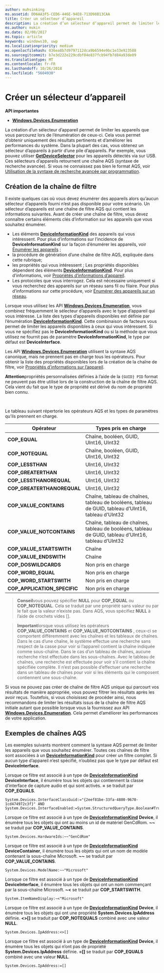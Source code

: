 ```yaml
---
author: muhsinking
ms.assetid: D06AA3F5-CED6-446E-94E8-713D98B13CAA
title: Créer un sélecteur d’appareil
description: La création d’un sélecteur d’appareil permet de limiter les appareils que vous parcourez lors de l’énumération de ceux-ci.
ms.author: mukin
ms.date: 02/08/2017
ms.topic: article
keywords: windows10, uwp
ms.localizationpriority: medium
ms.openlocfilehash: 036ea8b7d9797112dca9b6594e9bc1e33e923588
ms.sourcegitcommit: b7e3d222e229cdbf04e837fcb94fb7d84a93de09
ms.translationtype: MT
ms.contentlocale: fr-FR
ms.lasthandoff: 10/26/2018
ms.locfileid: "5604930"
---
```

# <a name="build-a-device-selector"></a>Créer un sélecteur d’appareil



**API importantes**

- [**Windows.Devices.Enumeration**](https://docs.microsoft.com/en-us/uwp/api/Windows.Devices.Enumeration)

La création d’un sélecteur d’appareil permet de limiter les appareils que vous parcourez lors de l’énumération de ceux-ci. Cela vous permet d’obtenir uniquement des résultats pertinents et d’améliorer les performances du système. Dans la plupart des cas, vous obtenez un sélecteur d’appareils à partir d’une pile d’appareils. Par exemple, vous pouvez utiliser [**GetDeviceSelector**](https://msdn.microsoft.com/library/windows/apps/Dn264015) pour les appareils détectés via sur USB. Ces sélecteurs d’appareils retournent une chaîne AQS (syntaxe de recherche avancée). Si vous ne connaissez pas bien le format AQS, voir [Utilisation de la syntaxe de recherche avancée par programmation](https://msdn.microsoft.com/library/windows/desktop/Bb266512).

## <a name="building-the-filter-string"></a>Création de la chaîne de filtre

Il existe quelques cas où vous devez énumérer des appareils alors qu’aucun sélecteur d’appareils fourni n’est pas disponible pour votre scénario. Un sélecteur d’appareils est une chaîne de filtre AQS qui contient les informations suivantes. Avant de créer une chaîne de filtre, vous devez connaître certains éléments clés d’information sur les appareils que vous souhaitez énumérer.

-   Les éléments [**DeviceInformationKind**](https://msdn.microsoft.com/library/windows/apps/Dn948991) des appareils qui vous intéressent. Pour plus d’informations sur l’incidence de **DeviceInformationKind** sur la façon d’énumérer les appareils, voir [Énumérer les appareils](enumerate-devices.md) ;
-   la procédure de génération d’une chaîne de filtre AQS, expliquée dans cette rubrique;
-   les propriétés qui vous intéressent ; Les propriétés disponibles dépendent des éléments [**DeviceInformationKind**](https://msdn.microsoft.com/library/windows/apps/Dn948991). Pour plus d’informations, voir [Propriétés d’informations d’appareil](device-information-properties.md).
-   Les protocoles que vous interrogez. Cela est nécessaire uniquement si vous recherchez des appareils sur un réseau sans fil ou filaire. Pour plus d’informations sur cette procédure, voir [Énumérer des appareils sur un réseau](enumerate-devices-over-a-network.md).

Lorsque vous utilisez les API [**Windows.Devices.Enumeration**](https://msdn.microsoft.com/library/windows/apps/BR225459), vous combinez fréquemment le sélecteur d’appareils avec le type d’appareil qui vous intéresse. La liste des types d’appareils disponibles est définie par l’énumération [**DeviceInformationKind**](https://msdn.microsoft.com/library/windows/apps/Dn948991). Cette combinaison de facteurs vous permet de limiter les appareils disponibles à ceux qui vous intéressent. Si vous ne spécifiez pas le **DeviceInformationKind** ou si la méthode que vous utilisez ne fournit pas de paramètre **DeviceInformationKind**, le type par défaut est **DeviceInterface**.

Les API [**Windows.Devices.Enumeration**](https://msdn.microsoft.com/library/windows/apps/BR225459) utilisent la syntaxe AQS canonique, mais ne prennent pas en charge tous les opérateurs. Pour obtenir la liste des propriétés disponibles lors de la création de la chaîne de filtre, voir [Propriétés d’informations sur l’appareil](device-information-properties.md).

**Attention**propriétés personnalisées définies à l’aide de la `{GUID} PID` format ne peuvent pas être utilisé lors de la construction de la chaîne de filtre AQS. Cela vient du fait que le type de propriété est dérivé du nom de propriété bien connu.

 

Le tableau suivant répertorie les opérateurs AQS et les types de paramètres qu’ils prennent en charge.

| Opérateur                       | Types pris en charge                                                             |
|--------------------------------|-----------------------------------------------------------------------------|
| **COP\_EQUAL**                 | Chaîne, booléen, GUID, UInt16, UInt32                                       |
| **COP\_NOTEQUAL**              | Chaîne, booléen, GUID, UInt16, UInt32                                       |
| **COP\_LESSTHAN**              | UInt16, UInt32                                                              |
| **COP\_GREATERTHAN**           | UInt16, UInt32                                                              |
| **COP\_LESSTHANOREQUAL**       | UInt16, UInt32                                                              |
| **COP\_GREATERTHANOREQUAL**    | UInt16, UInt32                                                              |
| **COP\_VALUE\_CONTAINS**       | Chaîne, tableau de chaînes, tableau de booléens, tableau de GUID, tableau d’UInt16, tableau d’UInt32 |
| **COP\_VALUE\_NOTCONTAINS**    | Chaîne, tableau de chaînes, tableau de booléens, tableau de GUID, tableau d’UInt16, tableau d’UInt32 |
| **COP\_VALUE\_STARTSWITH**     | Chaîne                                                                      |
| **COP\_VALUE\_ENDSWITH**       | Chaîne                                                                      |
| **COP\_DOSWILDCARDS**          | Non pris en charge                                                               |
| **COP\_WORD\_EQUAL**           | Non pris en charge                                                               |
| **COP\_WORD\_STARTSWITH**      | Non pris en charge                                                               |
| **COP\_APPLICATION\_SPECIFIC** | Non pris en charge                                                               |


> **Conseil**vous pouvez spécifier **NULL** pour **COP\_EQUAL** ou **COP\_NOTEQUAL**. Cela se traduit par une propriété sans valeur ou par le fait que la valeur n’existe pas. Dans AQS, vous spécifiez **NULL** à l’aide de crochets vides \[\].

> **Important**lorsque vous utilisez les opérateurs **COP\_VALUE\_CONTAINS** et **COP\_VALUE\_NOTCONTAINS** , ceux-ci se comportent différemment avec les chaînes et les tableaux de chaînes. Dans le cas d’une chaîne, le système effectue une recherche sans respect de la casse pour voir si l’appareil contient la chaîne indiquée comme sous-chaîne. Dans le cas d’un tableau de chaînes, aucune recherche n’est effectuée dans les sous-chaînes. Avec le tableau de chaînes, une recherche est effectuée pour voir s’il contient la chaîne spécifiée complète. Il n’est pas possible d’effectuer une recherche dans un tableau de chaînes pour voir si les éléments qui le composent contiennent une sous-chaîne.

Si vous ne pouvez pas créer de chaîne de filtre AQS unique qui parcourt vos résultats de manière appropriée, vous pouvez filtrer les résultats après les avoir reçus. Toutefois, si vous choisissez de procéder ainsi, nous recommandons de limiter les résultats issus de la chaîne de filtre AQS initiale autant que possible lorsque vous la fournissez aux API [**Windows.Devices.Enumeration**](https://msdn.microsoft.com/library/windows/apps/BR225459). Cela permet d’améliorer les performances de votre application.

## <a name="aqs-string-examples"></a>Exemples de chaînes AQS

Les exemples suivants montrent comment la syntaxe AQS permet de limiter les appareils que vous souhaitez énumérer. Toutes ces chaînes de filtre sont associées à un [**DeviceInformationKind**](https://msdn.microsoft.com/library/windows/apps/Dn948991) pour créer un filtre complet. Si aucun type d’appareil n’est spécifié, n’oubliez pas que le type par défaut est **DeviceInterface**.

Lorsque ce filtre est associé à un type de [**DeviceInformationKind**](https://msdn.microsoft.com/library/windows/apps/Dn948991) **DeviceInterface**, il énumère tous les objets qui contiennent la classe d’interface de capture audio et qui sont activés. **=** se traduit par **COP\_EQUALS**.

``` syntax
System.Devices.InterfaceClassGuid:="{2eef81be-33fa-4800-9670-1cd474972c3f}" AND
System.Devices.InterfaceEnabled:=System.StructuredQueryType.Boolean#True
```

Lorsque ce filtre est associé à un type de [**DeviceInformationKind**](https://msdn.microsoft.com/library/windows/apps/Dn948991) **Device**, il énumère tous les objets qui ont au moins un id de matériel GenCdRom. **~~** se traduit par **COP\_VALUE\_CONTAINS**.

``` syntax
System.Devices.HardwareIds:~~"GenCdRom"
```

Lorsque ce filtre est associé à un type de [**DeviceInformationKind**](https://msdn.microsoft.com/library/windows/apps/Dn948991) **DeviceContainer**, il énumère tous les objets qui ont un nom de modèle contenant la sous-chaîne Microsoft. **~~** se traduit par **COP\_VALUE\_CONTAINS**.

``` syntax
System.Devices.ModelName:~~"Microsoft"
```

Lorsque ce filtre est associé à un type de [**DeviceInformationKind**](https://msdn.microsoft.com/library/windows/apps/Dn948991) **DeviceInterface**, il énumère tous les objets qui ont un nom commençant par la sous-chaîne Microsoft. **~&lt;** se traduit par **COP\_STARTSWITH**.

``` syntax
System.ItemNameDisplay:~<"Microsoft"
```

Lorsque ce filtre est associé à un type de [**DeviceInformationKind**](https://msdn.microsoft.com/library/windows/apps/Dn948991) **Device**, il énumère tous les objets qui ont une propriété **System.Devices.IpAddress** définie. **&lt;&gt;\[\]** se traduit par **COP\_NOTEQUALS** combiné avec une valeur **NULL**.

``` syntax
System.Devices.IpAddress:<>[]
```

Lorsque ce filtre est associé à un type de [**DeviceInformationKind**](https://msdn.microsoft.com/library/windows/apps/Dn948991) **Device**, il énumère tous les objets qui n’ont pas de propriété **System.Devices.IpAddress** définie. **=\[\]** se traduit par **COP\_EQUALS** combiné avec une valeur **NULL**.

``` syntax
System.Devices.IpAddress:=[]
```

 

 
